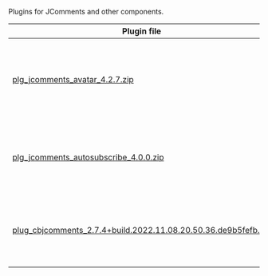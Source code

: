 Plugins for JComments and other components.

| Plugin file                                                                                                                                                                                       | Description |
|---------------------------------------------------------------------------------------------------------------------------------------------------------------------------------------------------|-------------|
| [plg_jcomments_avatar_4.2.7.zip](https://github.com/exstreme/Jcomments-4/raw/master/build/plugins/plg_jcomments_avatar_4.2.7.zip)                                                                 | Plugin for JComments to support user avatars from 3rd party extensions. |
| [plg_jcomments_autosubscribe_4.0.0.zip](https://github.com/exstreme/Jcomments-4/raw/master/build/plugins/plg_jcomments_autosubscribe_4.0.0.zip)                                                                 | Enable auto-subscribe feature for authors of commented objects. |
| [plug_cbjcomments_2.7.4+build.2022.11.08.20.50.36.de9b5fefb.zip](https://github.com/exstreme/Jcomments-4/raw/master/build/plugins/plug_cbjcomments_2.7.4+build.2022.11.08.20.50.36.de9b5fefb.zip) | Displays user comments and allows to comment user's profile |
